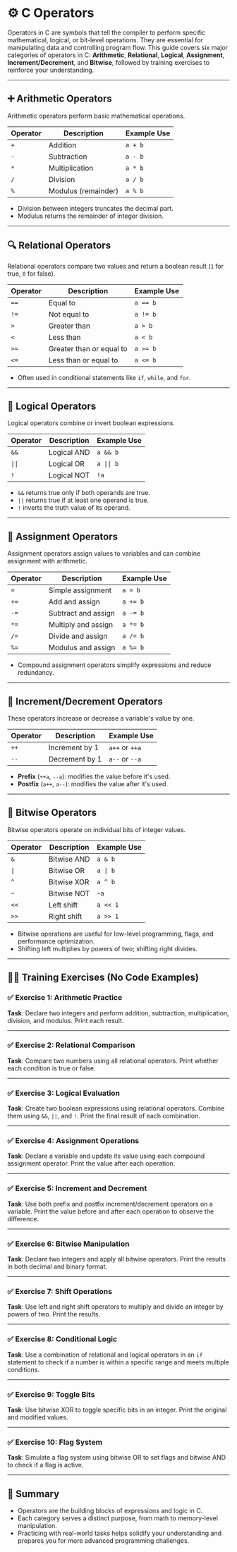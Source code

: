 # ⚙️  C Operators

Operators in C are symbols that tell the compiler to perform specific mathematical, logical, or bit-level operations. They are essential for manipulating data and controlling program flow. This guide covers six major categories of operators in C: **Arithmetic**, **Relational**, **Logical**, **Assignment**, **Increment/Decrement**, and **Bitwise**, followed by training exercises to reinforce your understanding.

---

## ➕ Arithmetic Operators

Arithmetic operators perform basic mathematical operations.

| Operator | Description        | Example Use |
|----------|--------------------|-------------|
| `+`      | Addition            | `a + b`     |
| `-`      | Subtraction         | `a - b`     |
| `*`      | Multiplication      | `a * b`     |
| `/`      | Division            | `a / b`     |
| `%`      | Modulus (remainder)| `a % b`     |

- Division between integers truncates the decimal part.
- Modulus returns the remainder of integer division.

---

## 🔍 Relational Operators

Relational operators compare two values and return a boolean result (`1` for true, `0` for false).

| Operator | Description              | Example Use |
|----------|--------------------------|-------------|
| `==`     | Equal to                 | `a == b`    |
| `!=`     | Not equal to             | `a != b`    |
| `>`      | Greater than             | `a > b`     |
| `<`      | Less than                | `a < b`     |
| `>=`     | Greater than or equal to | `a >= b`    |
| `<=`     | Less than or equal to    | `a <= b`    |

- Often used in conditional statements like `if`, `while`, and `for`.

---

## 🔐 Logical Operators

Logical operators combine or invert boolean expressions.

| Operator | Description     | Example Use |
|----------|-----------------|-------------|
| `&&`     | Logical AND     | `a && b`    |
| `\|\|`     | Logical OR      |  `a \|\| b`   |
| `!`      | Logical NOT     | `!a`        |

- `&&` returns true only if both operands are true.
- `||` returns true if at least one operand is true.
- `!` inverts the truth value of its operand.

---

## 📝 Assignment Operators

Assignment operators assign values to variables and can combine assignment with arithmetic.

| Operator | Description               | Example Use |
|----------|---------------------------|-------------|
| `=`      | Simple assignment          | `a = b`     |
| `+=`     | Add and assign             | `a += b`    |
| `-=`     | Subtract and assign        | `a -= b`    |
| `*=`     | Multiply and assign        | `a *= b`    |
| `/=`     | Divide and assign          | `a /= b`    |
| `%=`     | Modulus and assign         | `a %= b`    |

- Compound assignment operators simplify expressions and reduce redundancy.

---

## 🔁 Increment/Decrement Operators

These operators increase or decrease a variable's value by one.

| Operator | Description         | Example Use |
|----------|---------------------|-------------|
| `++`     | Increment by 1       | `a++` or `++a` |
| `--`     | Decrement by 1       | `a--` or `--a` |

- **Prefix** (`++a`, `--a`): modifies the value before it's used.
- **Postfix** (`a++`, `a--`): modifies the value after it's used.

---

## 🧮 Bitwise Operators

Bitwise operators operate on individual bits of integer values.

| Operator | Description     | Example Use |
|----------|-----------------|-------------|
| `&`      | Bitwise AND      | `a & b`     |
| `\|`      | Bitwise OR       | `a \| b`     |
| `^`      | Bitwise XOR      | `a ^ b`     |
| `~`      | Bitwise NOT      | `~a`        |
| `<<`     | Left shift       | `a << 1`    |
| `>>`     | Right shift      | `a >> 1`    |

- Bitwise operations are useful for low-level programming, flags, and performance optimization.
- Shifting left multiplies by powers of two; shifting right divides.

---

## 🧑‍💻 Training Exercises (No Code Examples)

### ✅ Exercise 1: Arithmetic Practice
**Task**: Declare two integers and perform addition, subtraction, multiplication, division, and modulus. Print each result.

---

### ✅ Exercise 2: Relational Comparison
**Task**: Compare two numbers using all relational operators. Print whether each condition is true or false.

---

### ✅ Exercise 3: Logical Evaluation
**Task**: Create two boolean expressions using relational operators. Combine them using `&&`, `||`, and `!`. Print the final result of each combination.

---

### ✅ Exercise 4: Assignment Operations
**Task**: Declare a variable and update its value using each compound assignment operator. Print the value after each operation.

---

### ✅ Exercise 5: Increment and Decrement
**Task**: Use both prefix and postfix increment/decrement operators on a variable. Print the value before and after each operation to observe the difference.

---

### ✅ Exercise 6: Bitwise Manipulation
**Task**: Declare two integers and apply all bitwise operators. Print the results in both decimal and binary format.

---

### ✅ Exercise 7: Shift Operations
**Task**: Use left and right shift operators to multiply and divide an integer by powers of two. Print the results.

---

### ✅ Exercise 8: Conditional Logic
**Task**: Use a combination of relational and logical operators in an `if` statement to check if a number is within a specific range and meets multiple conditions.

---

### ✅ Exercise 9: Toggle Bits
**Task**: Use bitwise XOR to toggle specific bits in an integer. Print the original and modified values.

---

### ✅ Exercise 10: Flag System
**Task**: Simulate a flag system using bitwise OR to set flags and bitwise AND to check if a flag is active.

---

## 🧭 Summary

- Operators are the building blocks of expressions and logic in C.
- Each category serves a distinct purpose, from math to memory-level manipulation.
- Practicing with real-world tasks helps solidify your understanding and prepares you for more advanced programming challenges.

